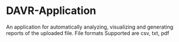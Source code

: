 # DAVR-Application
An application for automatically analyzing, visualizing and generating reports of the uploaded file. File formats Supported are csv, txt, pdf
